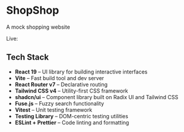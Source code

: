# ShopShop

A mock shopping website

Live: 

## Tech Stack

- **React 19** – UI library for building interactive interfaces
- **Vite** – Fast build tool and dev server
- **React Router v7** – Declarative routing
- **Tailwind CSS v4** – Utility-first CSS framework
- **shadcn/ui** – Component library built on Radix UI and Tailwind CSS
- **Fuse.js** – Fuzzy search functionality
- **Vitest** – Unit testing framework
- **Testing Library** – DOM-centric testing utilities
- **ESLint + Prettier** – Code linting and formatting
